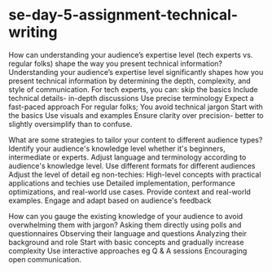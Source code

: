 # se-day-5-assignment-technical-writing
How can understanding your audience’s expertise level (tech experts vs. regular folks) shape the way you present technical information?
Understanding your audience’s expertise level significantly shapes how you present technical information by determining the depth, complexity, and style of communication.
For tech experts, you can: 
skip the basics
Include technical details- in-depth discussions
Use precise terminology
Expect a fast-paced approach
For regular folks;
You avoid technical jargon
Start with the basics
Use visuals and examples
Ensure clarity over precision- better to slightly oversimplify than to confuse.

What are some strategies to tailor your content to different audience types?
Identify your audience's knowledge level whether it's beginners, intermediate or experts.
Adjust language and terminology according to audience's knowledge level.
Use different formats for different audiences
Adjust the level of detail eg non-techies: High-level concepts with practical applications and techies use Detailed implementation, performance optimizations, and real-world use cases.
Provide context and real-world examples.
Engage and adapt based on audience's feedback

How can you gauge the existing knowledge of your audience to avoid overwhelming them with jargon?
Asking them directly using polls and questionnaires
Observing their language and questions
Analyzing their background and role
Start with basic concepts and gradually increase complexity
Use interactive approaches eg Q & A sessions
Encouraging open communication.


